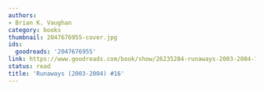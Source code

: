```yaml
---
authors:
- Brian K. Vaughan
category: books
thumbnail: 2047676955-cover.jpg
ids:
  goodreads: '2047676955'
link: https://www.goodreads.com/book/show/26235284-runaways-2003-2004-16
status: read
title: 'Runaways (2003-2004) #16'
---
```

